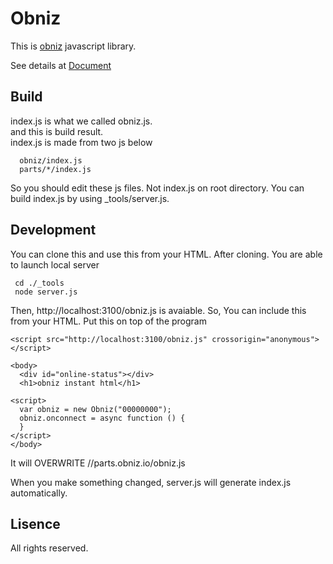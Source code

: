 # Obniz

This is [obniz](https://obniz.io/) javascript library.

See details at [Document](https://obniz.io/doc)

## Build
index.js is what we called obniz.js.  
and this is build result.  
index.js is made from two js below
```
  obniz/index.js  
  parts/*/index.js  
```
So you should edit these js files. Not index.js on root directory.
You can build index.js by using _tools/server.js.

## Development
You can clone this and use this from your HTML.
After cloning. You are able to launch local server

```
 cd ./_tools
 node server.js
```
Then, http://localhost:3100/obniz.js is avaiable.
So, You can include this from your HTML.
Put this on top of the program
```
<script src="http://localhost:3100/obniz.js" crossorigin="anonymous"></script>

<body>
  <div id="online-status"></div>
  <h1>obniz instant html</h1>

<script>
  var obniz = new Obniz("00000000");
  obniz.onconnect = async function () {
  }
</script>
</body>
```
It will OVERWRITE //parts.obniz.io/obniz.js

When you make something changed, server.js will generate index.js automatically.


## Lisence

All rights reserved.
